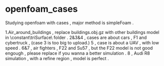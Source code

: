 # openfoam_cases
Studying openfoam with cases , major method is simpleFoam .

  1.Air_around_buildings , replace buildings.obj.gz with other buildings model in \constant\triSurface\ folder .
  2&3&4 , cases are about cars , F1 and cybertruck , (case 3 is too big to upload.)
  5 , case is about a UAV , with low speed .
  6&7 , air fighters , F22 and Su57 , but the F22 model is not good engough , please replace if you wanna a better simulation .
  8 , Audi R8 simulation , with a refine region , model is perfect .
